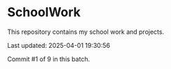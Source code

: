 # SchoolWork

This repository contains my school work and projects.

Last updated: 2025-04-01 19:30:56

Commit #1 of 9 in this batch.